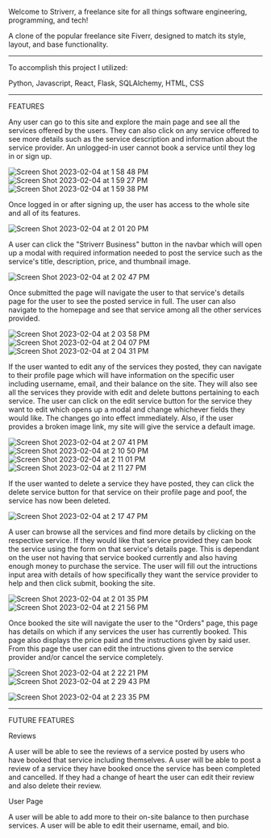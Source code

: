 Welcome to Striverr, a freelance site for all things software engineering, programming, and tech!

A clone of the popular freelance site Fiverr, designed to match its style, layout, and base functionality.


-----------------------------------------------

To accomplish this project I utilized:

Python, Javascript, React, Flask, SQLAlchemy, HTML, CSS

-----------------------------------------------

FEATURES

Any user can go to this site and explore the main page and see all the services offered by the users.
They can also click on any service offered to see more details such as the service description and information about the service provider.
An unlogged-in user cannot book a service until they log in or sign up.

![Screen Shot 2023-02-04 at 1 58 48 PM](https://user-images.githubusercontent.com/81838299/216784844-a36b9667-2e3c-41ff-857a-8df8fd5d6aa9.png)
![Screen Shot 2023-02-04 at 1 59 27 PM](https://user-images.githubusercontent.com/81838299/216784847-46b5fae5-df60-4f31-8709-63aadef66830.png)
![Screen Shot 2023-02-04 at 1 59 38 PM](https://user-images.githubusercontent.com/81838299/216784848-b3a83f06-2691-4785-a65f-eac0cde7da0c.png)



Once logged in or after signing up, the user has access to the whole site and all of its features.

![Screen Shot 2023-02-04 at 2 01 20 PM](https://user-images.githubusercontent.com/81838299/216784951-e66346c6-dcb9-418e-a240-262faa7cd044.png)


A user can click the "Striverr Business" button in the navbar which will open up a modal with required information needed to post the service such as the service's title, description, price, and thumbnail image.

![Screen Shot 2023-02-04 at 2 02 47 PM](https://user-images.githubusercontent.com/81838299/216785004-cc085f91-8741-454e-99ea-d0b70b5c97a5.png)


Once submitted the page will navigate the user to that service's details page for the user to see the posted service in full. The user can also navigate to the homepage and see that service among all the other services provided.

![Screen Shot 2023-02-04 at 2 03 58 PM](https://user-images.githubusercontent.com/81838299/216785071-3a75253a-9881-40df-9e8f-885d9f4c3bf2.png)
![Screen Shot 2023-02-04 at 2 04 07 PM](https://user-images.githubusercontent.com/81838299/216785072-b54c9846-dac3-436c-a0fb-84fef2ba5044.png)
![Screen Shot 2023-02-04 at 2 04 31 PM](https://user-images.githubusercontent.com/81838299/216785076-b56d9a9a-8d15-4dea-95ff-72c635a517af.png)


If the user wanted to edit any of the services they posted, they can navigate to their profile page which will have information on the specific user including username, email, and their balance on the site.
They will also see all the services they provide with edit and delete buttons pertaining to each service.
The user can click on the edit service button for the service they want to edit which opens up a modal and change whichever fields they would like. The changes go into effect immediately. 
Also, if the user provides a broken image link, my site will give the service a default image.

![Screen Shot 2023-02-04 at 2 07 41 PM](https://user-images.githubusercontent.com/81838299/216785402-80fd2393-cdd5-4b96-8859-21463a96c7d5.png)
![Screen Shot 2023-02-04 at 2 10 50 PM](https://user-images.githubusercontent.com/81838299/216785418-89cb8199-b9e9-4cc0-b358-6b9f9b1935b2.png)
![Screen Shot 2023-02-04 at 2 11 01 PM](https://user-images.githubusercontent.com/81838299/216785437-437a4af8-1deb-4e4e-8ce1-69a6f11b6db7.png)
![Screen Shot 2023-02-04 at 2 11 27 PM](https://user-images.githubusercontent.com/81838299/216785556-2774d815-c582-48b9-90ec-e537568ec301.png)

If the user wanted to delete a service they have posted, they can click the delete service button for that service on their profile page and poof, the service has now been deleted.

![Screen Shot 2023-02-04 at 2 17 47 PM](https://user-images.githubusercontent.com/81838299/216785698-6cb64e4d-261b-4163-9bcf-4c6d2e469d48.png)


A user can browse all the services and find more details by clicking on the respective service.
If they would like that service provided they can book the service using the form on that service's details page.
This is dependant on the user not having that service booked currently and also having enough money to purchase the service.
The user will fill out the intructions input area with details of how specifically they want the service provider to help and then click submit, booking the site.

![Screen Shot 2023-02-04 at 2 01 35 PM](https://user-images.githubusercontent.com/81838299/216785737-e5cfe4ab-6c19-4993-91d9-c70a080e9c2f.png)
![Screen Shot 2023-02-04 at 2 21 56 PM](https://user-images.githubusercontent.com/81838299/216785936-2c2f5fb2-d73a-4ebb-9bc3-536ff6d66a85.png)



Once booked the site will navigate the user to the "Orders" page, this page has details on which if any services the user has currently booked. This page also displays the price paid and the instructions given by said user. From this page the user can edit the intructions given to the service provider and/or cancel the service completely.

![Screen Shot 2023-02-04 at 2 22 21 PM](https://user-images.githubusercontent.com/81838299/216786018-38e05c5b-b7a2-4a3b-9e30-87b9407defde.png)
![Screen Shot 2023-02-04 at 2 29 43 PM](https://user-images.githubusercontent.com/81838299/216786190-75a9f9e4-cb40-4d27-a80c-aff10faa65ca.png)

![Screen Shot 2023-02-04 at 2 23 35 PM](https://user-images.githubusercontent.com/81838299/216786031-ab13df4d-bf0e-45d9-a588-c5193868fce7.png)


----------------------------------------------------------------------------------------------

FUTURE FEATURES

Reviews

A user will be able to see the reviews of a service posted by users who have booked that service including themselves.
A user will be able to post a review of a service they have booked once the service has been completed and cancelled.
If they had a change of heart the user can edit their review and also delete their review.


User Page

A user will be able to add more to their on-site balance to then purchase services.
A user will be able to edit their username, email, and bio.

